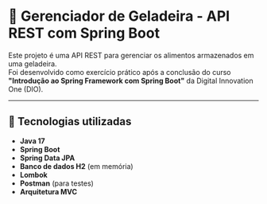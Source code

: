 # 🥗 Gerenciador de Geladeira - API REST com Spring Boot

Este projeto é uma API REST para gerenciar os alimentos armazenados em uma geladeira.  
Foi desenvolvido como exercício prático após a conclusão do curso **"Introdução ao Spring Framework com Spring Boot"** da Digital Innovation One (DIO).

---

## 🚀 Tecnologias utilizadas

- **Java 17**
- **Spring Boot**
- **Spring Data JPA**
- **Banco de dados H2** (em memória)
- **Lombok**
- **Postman** (para testes)
- **Arquitetura MVC**
